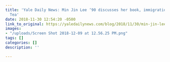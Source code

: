 ```yaml
---
title: 'Yale Daily News: Min Jin Lee ‘90 discusses her book, immigration at College
  Tea'
date: 2018-11-30 12:54:20 -0500
link_to_original: https://yaledailynews.com/blog/2018/11/30/min-jin-lee-90-discusses-her-book-immigration-at-college-tea/
images:
- "/uploads/Screen Shot 2018-12-09 at 12.56.25 PM.png"
tags: []
categories: []
description: ''

---
```

